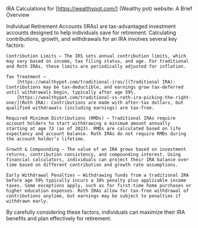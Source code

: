 IRA Calculations for [https://wealthypot.com/] (Wealthy pot) website: A Brief Overview

Individual Retirement Accounts (IRAs) are tax-advantaged investment accounts designed to help individuals save for retirement. Calculating contributions, growth, and withdrawals for an IRA involves several key factors:

    Contribution Limits – The IRS sets annual contribution limits, which may vary based on income, tax filing status, and age. For traditional and Roth IRAs, these limits are periodically adjusted for inflation.

    Tax Treatment –
        [https://wealthypot.com/traditional-iras/](Traditional IRA): Contributions may be tax-deductible, and earnings grow tax-deferred until withdrawals begin, typically after age 59½.
        [https://wealthypot.com/traditional-vs-roth-ira-picking-the-right-one/](Roth IRA): Contributions are made with after-tax dollars, but qualified withdrawals (including earnings) are tax-free.

    Required Minimum Distributions (RMDs) – Traditional IRAs require account holders to start withdrawing a minimum amount annually starting at age 73 (as of 2023). RMDs are calculated based on life expectancy and account balance. Roth IRAs do not require RMDs during the account holder’s lifetime.

    Growth & Compounding – The value of an IRA grows based on investment returns, contribution consistency, and compounding interest. Using financial calculators, individuals can project their IRA balance over time based on different contribution and growth rate assumptions.

    Early Withdrawal Penalties – Withdrawing funds from a traditional IRA before age 59½ typically incurs a 10% penalty plus applicable income taxes. Some exceptions apply, such as for first-time home purchases or higher education expenses. Roth IRAs allow for tax-free withdrawal of contributions anytime, but earnings may be subject to penalties if withdrawn early.

By carefully considering these factors, individuals can maximize their IRA benefits and plan effectively for retirement.
